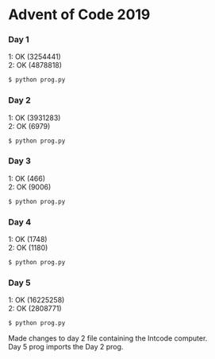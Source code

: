 # Advent of Code 2019

### Day 1
1: OK (3254441)  
2: OK (4878818)  
```bash
$ python prog.py
```

### Day 2
1: OK (3931283)  
2: OK (6979)  
```bash
$ python prog.py
```

### Day 3
1: OK (466)  
2: OK (9006)  
```bash
$ python prog.py
```

### Day 4
1: OK (1748)  
2: OK (1180)  
```bash
$ python prog.py
```

### Day 5
1: OK (16225258)  
2: OK (2808771)  
```bash
$ python prog.py
```
Made changes to day 2 file containing the Intcode computer.  
Day 5 prog imports the Day 2 prog.  
